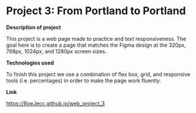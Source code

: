 # Project 3: From Portland to Portland



**Description of project**

This project is a web page made to practice and text responsiveness. The goal here is to create a page that matches the Figma design at the 320px, 768px, 1024px, and 1280px screen sizes.

**Technologies used**

To finish this project we use a combination of flex box, grid, and responsive tools (i.e. percentages) in order to make the page work fluently. 

**Link**

https://RoeJecc.github.io/web_project_3